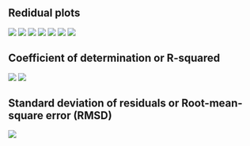 ## Redidual plots
![](res-plot-1.png)
![](res-plot-1.png)
![](r2-intuition.png)
![](r2-intuition-1.png)
![](r2-intuition-2.png)
![](r2-intuition-3.png)
![](r2-intuition-4.png)
## Coefficient of determination or R-squared
![](cd-1.png)
![](cd-2.png)
## Standard deviation of residuals or Root-mean-square error (RMSD)
![](sdr.png) 
